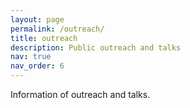 ```yaml
---
layout: page
permalink: /outreach/
title: outreach
description: Public outreach and talks
nav: true
nav_order: 6
---
```


Information of outreach and talks.
